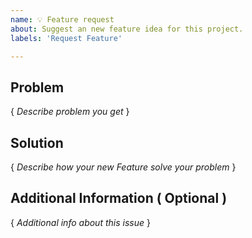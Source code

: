 ```yaml
---
name: 💡 Feature request
about: Suggest an new feature idea for this project.
labels: 'Request Feature'

---
```

## Problem
{ *Describe problem you get* }

## Solution
{ *Describe how your new Feature solve your problem* }

## Additional Information ( Optional )
{ *Additional info about this issue* }
